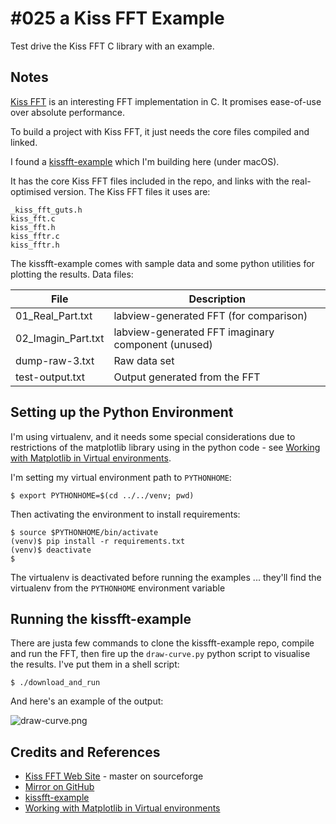 # #025 a Kiss FFT Example

Test drive the Kiss FFT C library with an example.


## Notes

[Kiss FFT](http://sourceforge.net/projects/kissfft/) is an interesting FFT implementation in C.
It promises ease-of-use over absolute performance.

To build a project with Kiss FFT, it just needs the core files compiled and linked.

I found a [kissfft-example](https://github.com/crazyleen/kissfft-example) which I'm building here (under macOS).

It has the core Kiss FFT files included in the repo, and links with the real-optimised version.
The Kiss FFT files it uses are:

```
_kiss_fft_guts.h
kiss_fft.c
kiss_fft.h
kiss_fftr.c
kiss_fftr.h
```

The kissfft-example comes with sample data and some python utilities for plotting the results.
Data files:

| File               | Description                                        |
|--------------------|----------------------------------------------------|
| 01_Real_Part.txt   | labview-generated FFT (for comparison)             |
| 02_Imagin_Part.txt | labview-generated FFT imaginary component (unused) |
| dump-raw-3.txt     | Raw data set                                       |
| test-output.txt    | Output generated from the FFT                      |


## Setting up the Python Environment

I'm using virtualenv, and it needs some special considerations due to restrictions of the matplotlib library
using in the python code - see [Working with Matplotlib in Virtual environments](http://matplotlib.org/faq/virtualenv_faq.html).

I'm setting my virtual environment path to `PYTHONHOME`:

```
$ export PYTHONHOME=$(cd ../../venv; pwd)
```

Then activating the environment to install requirements:
```
$ source $PYTHONHOME/bin/activate
(venv)$ pip install -r requirements.txt
(venv)$ deactivate
$
```

The virtualenv is deactivated before running the examples ... they'll find the virtualenv from the `PYTHONHOME` environment variable

## Running the kissfft-example

There are justa few commands to clone the kissfft-example repo, compile and run the FFT, then fire up the `draw-curve.py` python
script to visualise the results. I've put them in a shell script:

```
$ ./download_and_run
```

And here's an example of the output:

![draw-curve.png](./assets/draw-curve.png?raw=true)

## Credits and References
* [Kiss FFT Web Site](http://sourceforge.net/projects/kissfft/) - master on sourceforge
* [Mirror on GitHub](https://github.com/itdaniher/kissfft)
* [kissfft-example](https://github.com/crazyleen/kissfft-example)
* [Working with Matplotlib in Virtual environments](http://matplotlib.org/faq/virtualenv_faq.html)
